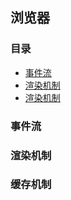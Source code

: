 浏览器 
---
### 目录
- <a href="#event">事件流</a>
- <a href="#paint">渲染机制</a>
- <a href="#cache">渲染机制</a>

### <a name="event">事件流</a>

### <a name="paint">渲染机制</a> 

### <a name="cache">缓存机制</a>

